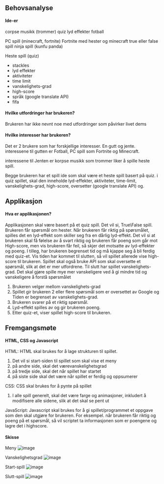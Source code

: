 ## Behovsanalyse

#### Ide-er

corpse musikk (trommer)
quiz
lyd effekter
fotball

PC spill (minecraft, fortnite)
Fortnite med hester og minecraft
true eller false spill
ninja spill (kunfu panda)

Heste spill (quiz)
- stackles
- lyd effekter
- aktiviteter
- time limit
- vanskelighets-grad
- high-score
- språk (google translate API)
- fifa

#### Hvilke utfordringer har brukeren?

Brukeren har ikke nevnt noe med utfordringer som påvirker livet dems

#### Hvilke interesser har brukeren?

Det er 2 brukere som har forskjellige interesser. En gutt og jente.
interessene til gutten er Fotball, PC spill som Fortnite og Minecraft.

interessene til Jenten er korpse musikk som trommer liker å spille heste
spill.

Begge brukeren har et spill ide som skal være et heste spill basert
på quiz. i quiz spillet, skal den inneholde lyd-effekter, aktiviteter,
time-limit, vanskelighets-grad, high-score, oversetter (google translate API)
og.

## Applikasjon

#### Hva er applikasjonen?

Applikasjonen skal være basert på et quiz spill. Det vil si, True\False
spill. Brukeren får spørsmål om hester. Når brukeren får riktig på spørsmålet, spilles det en
lyd-effekt som skiller seg fra en dårlig lyd-effekt. Det vil si at brukeren skal få følelse av å svart
riktig og brukeren får poeng som går mot High-score, men vis brukeren får feil, så skjer det
motsatte av lyd-effekter og poeng. I tilleg, har brukeren begrenset tid og må kjappe seg å bli
ferdig med quiz-et. Vis tiden har kommet til slutten, så vil spillet allerede vise high-score til
brukeren. Spillet skal også bruke API som skal oversette et spørsmål, slik at det er mer utfordrene.
Til slutt har spillet vanskelighets-grad. Det skal gjøre spille mye mer vanskeligere ved å gi
mindre tid og vanskeligere å forstå spørsmålet

1. Brukeren velger mellom vanskelighets-grad
2. Spillet gir brukeren 2 eller flere spørsmål som er oversettet av Google og Tiden er begrenset av
vanskelighets-grad.
3. Brukeren svarer på et riktig spørsmål.
4. Lyd-effekt spilles av og gir brukeren poeng.
5. Etter quiz-et, viser spillet high-score til brukeren.

## Fremgangsmøte

#### HTML, CSS og Javascript

HTML: HTML skal brukes for å lage strukturen til spillet.
1. Det vil si start-siden til spillet som skal vise et meny
2. på andre side, skal det værevanskelighetsgrad
3. på tredje side, skal det når spillet har startet
4. på siste side skal det være når spillet er ferdig og oppsumerer

CSS: CSS skal brukes for å pynte på spillet
1. I alle spill generelt, skal det være farge og animasjoner, inkludert å modifisere alle sidene, slik
at det skal se pent ut

JavaScript: Javascript skal brukes for å gi spillet/programmet et oppgave som den skal utgjøre for brukeren.
For eksempel. når brukeren får riktig og poeng på et spørsmål, så vil scriptet ta informasjonen som er poengene
og lagre det i highscore.

#### Skisse
Meny
![image](https://user-images.githubusercontent.com/111873484/191949103-b18b64b9-c7ec-400c-a2f1-73a1708d0e1f.png)

Vanskelighetsgrad
![image](https://user-images.githubusercontent.com/111873484/191949767-0685ccd9-7d90-4721-b285-c9dfb0aae45f.png)

Start-spill
![image](https://user-images.githubusercontent.com/111873484/191950536-9a0c0ee3-7c3f-42d9-807f-376b2545c787.png)

Slutt-spill
![image](https://user-images.githubusercontent.com/111873484/191951077-660c8f63-f9c8-41a5-9b02-b66b58e6f33f.png)

